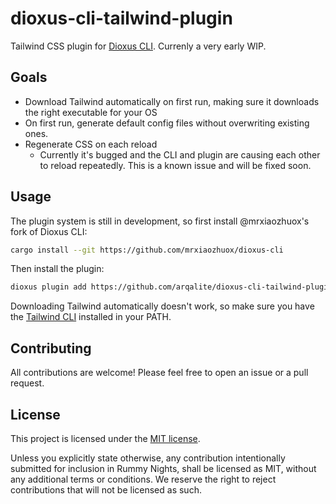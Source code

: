 # dioxus-cli-tailwind-plugin
Tailwind CSS plugin for [Dioxus CLI]. Currenly a very early WIP.

## Goals

* Download Tailwind automatically on first run, making sure it downloads the right executable for your OS
* On first run, generate default config files without overwriting existing ones.
* Regenerate CSS on each reload
    * Currently it's bugged and the CLI and plugin are causing each other to reload repeatedly. This is a known issue and will be fixed soon.
## Usage
The plugin system is still in development, so first install @mrxiaozhuox's fork of Dioxus CLI:

```bash
cargo install --git https://github.com/mrxiaozhuox/dioxus-cli
```
    
Then install the plugin:

```bash
dioxus plugin add https://github.com/arqalite/dioxus-cli-tailwind-plugin
```

Downloading Tailwind automatically doesn't work, so make sure you have the [Tailwind CLI] installed in your PATH.

## Contributing
All contributions are welcome! Please feel free to open an issue or a pull request.
## License
This project is licensed under the [MIT license](https://github.com/arqalite/rummy-nights/blob/main/LICENSE).

Unless you explicitly state otherwise, any contribution intentionally submitted
for inclusion in Rummy Nights, shall be licensed as MIT, without any additional
terms or conditions. We reserve the right to reject contributions that will not be licensed as such.

[Dioxus CLI]: https://github.com/DioxusLabs/cli
[Tailwind CLI]: https://github.com/tailwindlabs/tailwindcss/releases 